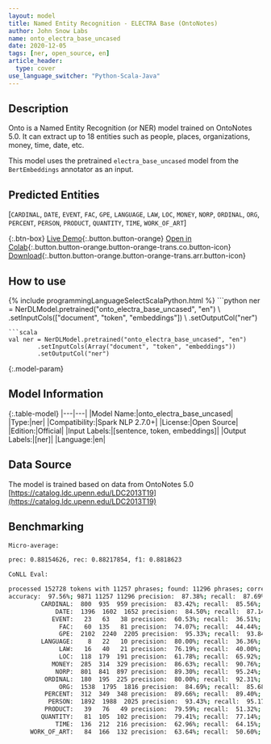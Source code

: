 ```yaml
---
layout: model
title: Named Entity Recognition - ELECTRA Base (OntoNotes)
author: John Snow Labs
name: onto_electra_base_uncased
date: 2020-12-05
tags: [ner, open_source, en]
article_header:
  type: cover
use_language_switcher: "Python-Scala-Java"
---
```


## Description

Onto is a Named Entity Recognition (or NER) model trained on OntoNotes 5.0. It can extract up to 18 entities such as people, places, organizations, money, time, date, etc.

This model uses the pretrained `electra_base_uncased` model from the `BertEmbeddings` annotator as an input.

## Predicted Entities

\[`CARDINAL`, `DATE`, `EVENT`, `FAC`, `GPE`, `LANGUAGE`, `LAW`, `LOC`, `MONEY`, `NORP`, `ORDINAL`, `ORG`, `PERCENT`, `PERSON`, `PRODUCT`, `QUANTITY`, `TIME`, `WORK_OF_ART`]

{:.btn-box}
[Live Demo](https://demo.johnsnowlabs.com/public/NER_EN_18){:.button.button-orange}
[Open in Colab](https://colab.research.google.com/github/JohnSnowLabs/spark-nlp-workshop/blob/master/tutorials/streamlit_notebooks/NER_EN.ipynb){:.button.button-orange.button-orange-trans.co.button-icon}
[Download](https://s3.amazonaws.com/auxdata.johnsnowlabs.com/public/models/onto_electra_small_uncased_en_2.7.0_2.4_1607198455736.zip){:.button.button-orange.button-orange-trans.arr.button-icon}

## How to use



<div class="tabs-box" markdown="1">
{% include programmingLanguageSelectScalaPython.html %}
```python
ner = NerDLModel.pretrained("onto_electra_base_uncased", "en") \
        .setInputCols(["document", "token", "embeddings"]) \
        .setOutputCol("ner")

```
```scala
val ner = NerDLModel.pretrained("onto_electra_base_uncased", "en")
        .setInputCols(Array("document", "token", "embeddings"))
        .setOutputCol("ner")

```
</div>

{:.model-param}
## Model Information

{:.table-model}
|---|---|
|Model Name:|onto_electra_base_uncased|
|Type:|ner|
|Compatibility:|Spark NLP 2.7.0+|
|License:|Open Source|
|Edition:|Official|
|Input Labels:|[sentence, token, embeddings]|
|Output Labels:|[ner]|
|Language:|en|

## Data Source

The model is trained based on data from OntoNotes 5.0 [https://catalog.ldc.upenn.edu/LDC2013T19](https://catalog.ldc.upenn.edu/LDC2013T19)

## Benchmarking

```bash
Micro-average:

prec: 0.88154626, rec: 0.88217854, f1: 0.8818623

CoNLL Eval:

processed 152728 tokens with 11257 phrases; found: 11296 phrases; correct: 9871.
accuracy:  97.56%; 9871 11257 11296 precision:  87.38%; recall:  87.69%; FB1:  87.54
         CARDINAL:  800  935  959 precision:  83.42%; recall:  85.56%; FB1:  84.48  959
             DATE:  1396  1602  1652 precision:  84.50%; recall:  87.14%; FB1:  85.80  1652
            EVENT:   23   63   38 precision:  60.53%; recall:  36.51%; FB1:  45.54  38
              FAC:   60  135   81 precision:  74.07%; recall:  44.44%; FB1:  55.56  81
              GPE:  2102  2240  2205 precision:  95.33%; recall:  93.84%; FB1:  94.58  2205
         LANGUAGE:    8   22   10 precision:  80.00%; recall:  36.36%; FB1:  50.00  10
              LAW:   16   40   21 precision:  76.19%; recall:  40.00%; FB1:  52.46  21
              LOC:  118  179  191 precision:  61.78%; recall:  65.92%; FB1:  63.78  191
            MONEY:  285  314  329 precision:  86.63%; recall:  90.76%; FB1:  88.65  329
             NORP:  801  841  897 precision:  89.30%; recall:  95.24%; FB1:  92.17  897
          ORDINAL:  180  195  225 precision:  80.00%; recall:  92.31%; FB1:  85.71  225
              ORG:  1538  1795  1816 precision:  84.69%; recall:  85.68%; FB1:  85.18  1816
          PERCENT:  312  349  348 precision:  89.66%; recall:  89.40%; FB1:  89.53  348
           PERSON:  1892  1988  2025 precision:  93.43%; recall:  95.17%; FB1:  94.29  2025
          PRODUCT:   39   76   49 precision:  79.59%; recall:  51.32%; FB1:  62.40  49
         QUANTITY:   81  105  102 precision:  79.41%; recall:  77.14%; FB1:  78.26  102
             TIME:  136  212  216 precision:  62.96%; recall:  64.15%; FB1:  63.55  216
      WORK_OF_ART:   84  166  132 precision:  63.64%; recall:  50.60%; FB1:  56.38  132
      
```